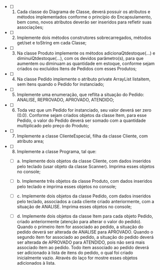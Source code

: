 
- [ ] 1. Cada classe do Diagrama de Classe, deverá possuir os atributos e métodos 
implementados conforme o princípio do Encapsulamento, bem como, novos atributos 
deverão ser inseridos para refletir suas associações; 

- [ ] 2. Implemente dois métodos construtores sobrecarregados, métodos get/set e toString 
em cada Classe; 

- [ ] 3. Na classe Produto implemente os métodos adicionaQtdestoque(...) e 
diminuiQtdestoque(...), com os devidos parâmetro(s), para que aumentem ou diminuam
as quantidade em estoque, conforme sejam criados ou excluídos Itens de Pedidos com 
esses Produtos; 

- [ ] 4. Na classe Pedido implemente o atributo private ArrayList<Item> listaitem, sem itens 
quando o Pedido for instanciado; 

- [ ] 5. Implemente uma enumeração, que reflita a situação do Pedido: ANALISE, 
REPROVADO, APROVADO, ATENDIDO; 

- [ ] 6. Toda vez que um Pedido for instanciado, seu valor deverá ser zero (0.0). Conforme 
sejam criados objetos da classe Item, para esse Pedido, o valor do Pedido deverá ser 
somado com a quantidade multiplicado pelo preço do Produto; 

- [ ] 7. Implemente a classe ClienteEspecial, filha da classe Cliente, com atributo area; 

- [ ] 8. Implemente a classe Programa, tal que:

  - [ ] a. Implemente dois objetos da classe Cliente, com dados inseridos pelo teclado (usar objeto da classe Scanner). Imprima esses objetos no console; 

  - [ ] b. Implemente três objetos da classe Produto, com dados inseridos pelo teclado e imprima esses objetos no console; 
  
  - [ ] c. Implemente dois objetos da classe Pedido, com dados inseridos pelo teclado, associados a cada cliente criado anteriormente, com a situação de ANALISE. Imprima esses objetos no console; 

  - [ ] d. Implemente dois objetos da classe Item para cada objeto Pedido, criado anteriormente (atenção para alterar o valor do pedido). Quando o primeiro item for associado ao pedido, a situação do pedido deverá ser alterada de ANALISE para APROVADO. Quando o segundo item for associado ao pedido, a situação do pedido deverá ser alterada de APROVADO para ATENDIDO, pois não será mais associado item ao pedido. Todo item associado ao pedido deverá ser adicionado à lista de itens do pedido, o qual foi criado inicialmente vazio. Através do laço for mostre esses objetos adicionados à lista.

  